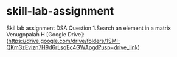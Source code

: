 # skill-lab-assignment
Skil lab assignment
DSA Question 
1.Search  an element in a matrix
Venugopalah H [Google Drive]:(https://drive.google.com/drive/folders/1SMI-QKm3zEvizn7H9d6rLsqEc4GWApgd?usp=drive_link)
